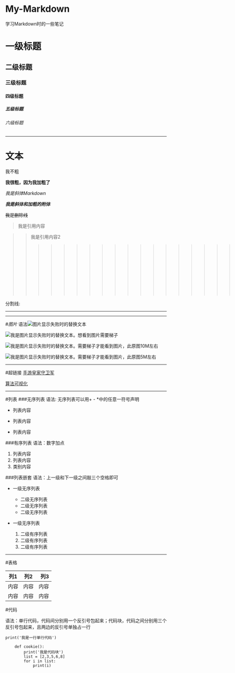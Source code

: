 # My-Markdown
学习Markdown时的一些笔记


# 一级标题

## 二级标题

### 三级标题

#### 四级标题

##### 五级标题

###### 六级标题

---

# 文本


 我不粗

**我很粗，因为我加粗了**

*我是斜体Markdown*

***我是斜体和加粗的附体***

~~我是删除线~~

> 我是引用内容

>> 我是引用内容2
>>>>>>>>>>>>>>>>>>>我同样是引用内容

分割线:

---

***


#*图片*
语法![图片显示失败时的替换文本](url "鼠标停在图片时显示的文字")

![我是图片显示失败时的替换文本。想看到图片需要梯子](https://upload.wikimedia.org/wikipedia/commons/thumb/c/c4/Kyrenia_01-2017_img04_view_from_castle_bastion.jpg/800px-Kyrenia_01-2017_img04_view_from_castle_bastion.jpg "我是图片1鼠标悬停时的标题")

![我是图片显示失败时的替换文本。需要梯子才能看到图片，此原图10M左右](https://upload.wikimedia.org/wikipedia/commons/7/77/Ogoy_island_in_winter.jpg "我是图片2鼠标悬停时的标题")

![我是图片显示失败时的替换文本。需要梯子才能看到图片，此原图5M左右](https://upload.wikimedia.org/wikipedia/commons/a/aa/Sarracenia_leucophylla_at_the_Brooklyn_Botanic_Garden_%2881396%29b.jpg "我是图片3鼠标悬停时的标题")


---

#超链接
[手游皇家守卫军](标题XXXX "http://www.kingdomrush.com/")

[算法可视化](https://kinlog.github.io/visualgo/index.html)

---

#列表
###无序列表
语法:
无序列表可以用+ - *中的任意一符号声明

- 列表内容

+ 列表内容

* 列表内容

###有序列表
语法：数字加点

1. 列表内容
2. 列表内容
3. 类别内容

###列表嵌套
语法：上一级和下一级之间敲三个空格即可

- 一级无序列表   
   - 二级无序列表
   - 二级无序列表
   - 二级无序列表


- 一级无序列表   
   1. 二级有序列表
   2. 二级有序列表
   3. 二级有序列表

---

#表格

列1|列2|列3
---|:--:|---:
内容|内容|内容
内容|内容|内容

#代码

语法：单行代码，代码间分别用一个反引号包起来；代码块，代码之间分别用三个反引号包起来，且两边的反引号单独占一行

`print('我是一行单行代码')`


```
	def cookie():
		print('我是代码块')
		list = [2,3,5,6,8]
		for i in list:
			print(i)
```










